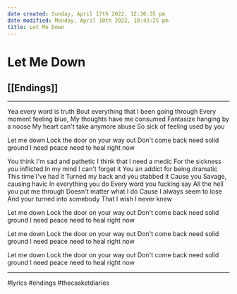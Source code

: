 ```yaml
---
date created: Sunday, April 17th 2022, 12:36:35 pm
date modified: Monday, April 18th 2022, 10:43:25 pm
title: Let Me Down
---
```

# Let Me Down
## [[Endings]]

---

Yea every word is truth
Bout everything that I been going through
Every moment feeling blue,
My thoughts have me consumed
Fantasize hanging by a noose
My heart can't take anymore abuse
So sick of feeling used by you

Let me down
Lock the door on your way out
Don't come back need solid ground
I need peace need to heal right now

You think I'm sad and pathetic
I think that I need a medic
For the sickness you inflicted
In my mind I can't forget it
You an addict for being dramatic
This time I've had it
Turned my back and you stabbed it
Cause you Savage, causing havic
In everything you do
Every word you fucking say
All the hell you put me through
Doesn't matter what I do
Cause I always seem to lose
And your turned into somebody
That I wish I never knew

Let me down
Lock the door on your way out
Don't come back need solid ground
I need peace need to heal right now

Let me down
Lock the door on your way out
Don't come back need solid ground
I need peace need to heal right now

Let me down
Lock the door on your way out
Don't come back need solid ground
I need peace need to heal right now

---

#lyrics #endings #thecasketdiaries